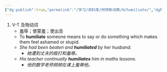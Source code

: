 ```yaml
---
{"dg-publish":true,"permalink":"/学习/资料库/柯林斯词典/H/humiliate/","dgPassFrontmatter":true}
---
```


1. V-T 及物动词
	- 羞辱；使蒙羞；使出丑
	- To **humiliate** someone means to say or do something which makes them feel ashamed or stupid.
	- *She had been beaten and **humiliated** by her husband.*
		- *她遭到丈夫的殴打和羞辱。*
	- *His teacher continually **humiliates** him in maths lessons.*
		- *他的数学老师频频在课上羞辱他。*